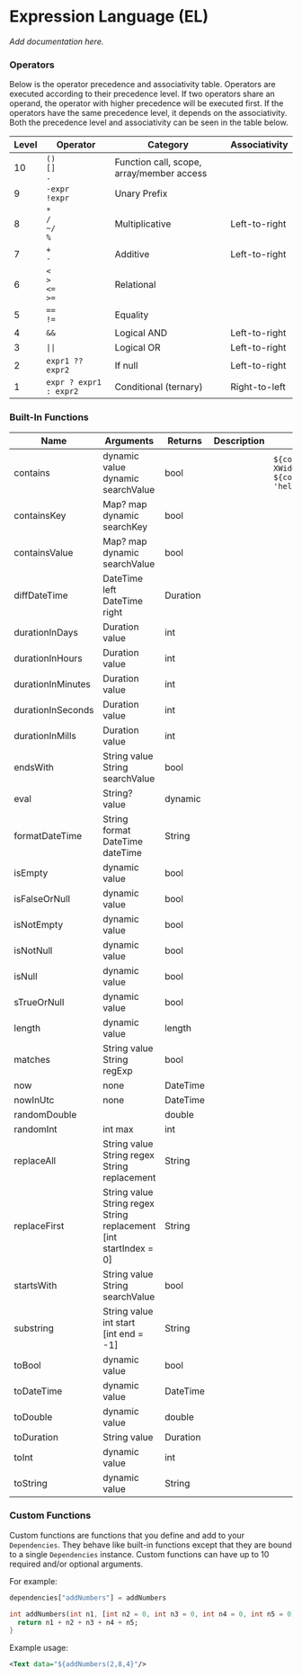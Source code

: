 # Expression Language (EL)

*Add documentation here.*

### Operators

Below is the operator precedence and associativity table. Operators are executed according
to their precedence level. If two operators share an operand, the operator with higher precedence
will be executed first. If the operators have the same precedence level, it depends on the
associativity. Both the precedence level and associativity can be seen in the table below.

| Level | Operator                   | Category                                  | Associativity |
|-------|----------------------------|-------------------------------------------|---------------|
| 10    | `()`<br>`[]`<br>`.`        | Function call, scope, array/member access |               |
| 9     | `-expr`<br>`!expr`         | Unary Prefix                              |               |
| 8     | `*`<br>`/`<br>`~/`<br>`%`  | Multiplicative                            | Left-to-right |
| 7     | `+`<br>`-`                 | Additive                                  | Left-to-right |
| 6     | `<`<br>`>`<br>`<=`<br>`>=` | Relational                                |               |
| 5     | `==`<br>`!=`               | Equality                                  |               |
| 4     | `&&`                       | Logical AND                               | Left-to-right |
| 3     | <code>&#124;&#124;</code>  | Logical OR                                | Left-to-right |
| 2     | `expr1 ?? expr2`           | If null                                   | Left-to-right |
| 1     | `expr ? expr1 : expr2`     | Conditional (ternary)                     | Right-to-left |


### Built-In Functions

| Name              | Arguments                                                                     | Returns  | Description | Examples                                                                          |
|-------------------|-------------------------------------------------------------------------------|----------|-------------|-----------------------------------------------------------------------------------|
| contains          | dynamic value<br/>dynamic searchValue                                         | bool     |             | `${contains('I love XWidget', 'love'}`<br/>`${contains(dependencyValue, 'hello'}` |
| containsKey       | Map? map<br/>dynamic searchKey                                                | bool     |             |                                                                                   |
| containsValue     | Map? map<br/>dynamic searchValue                                              | bool     |             |                                                                                   |
| diffDateTime      | DateTime left<br/>DateTime right                                              | Duration |             |                                                                                   |
| durationInDays    | Duration value                                                                | int      |             |                                                                                   |
| durationInHours   | Duration value                                                                | int      |             |                                                                                   |
| durationInMinutes | Duration value                                                                | int      |             |                                                                                   |
| durationInSeconds | Duration value                                                                | int      |             |                                                                                   |
| durationInMills   | Duration value                                                                | int      |             |                                                                                   |
| endsWith          | String value<br/>String searchValue                                           | bool     |             |                                                                                   |
| eval              | String? value                                                                 | dynamic  |             |                                                                                   |
| formatDateTime    | String format<br/>DateTime dateTime                                           | String   |             |                                                                                   |
| isEmpty           | dynamic value                                                                 | bool     |             |                                                                                   |
| isFalseOrNull     | dynamic value                                                                 | bool     |             |                                                                                   |
| isNotEmpty        | dynamic value                                                                 | bool     |             |                                                                                   |
| isNotNull         | dynamic value                                                                 | bool     |             |                                                                                   |
| isNull            | dynamic value                                                                 | bool     |             |                                                                                   |
| sTrueOrNull       | dynamic value                                                                 | bool     |             |                                                                                   |
| length            | dynamic value                                                                 | length   |             |                                                                                   |
| matches           | String value<br/>String regExp                                                | bool     |             |                                                                                   |
| now               | none                                                                          | DateTime |             |                                                                                   |
| nowInUtc          | none                                                                          | DateTime |             |                                                                                   |
| randomDouble      |                                                                               | double   |             |                                                                                   | 
| randomInt         | int max                                                                       | int      |             |                                                                                   |
| replaceAll        | String value<br/>String regex<br/>String replacement                          | String   |             |                                                                                   |
| replaceFirst      | String value<br/>String regex<br/>String replacement<br/>[int startIndex = 0] | String   |             |                                                                                   |
| startsWith        | String value<br/>String searchValue                                           | bool     |             |                                                                                   |
| substring         | String value<br/>int start<br/>[int end = -1]                                 | String   |             |                                                                                   |
| toBool            | dynamic value                                                                 | bool     |             |                                                                                   |
| toDateTime        | dynamic value                                                                 | DateTime |             |                                                                                   |
| toDouble          | dynamic value                                                                 | double   |             |                                                                                   |
| toDuration        | String value                                                                  | Duration |             |                                                                                   |
| toInt             | dynamic value                                                                 | int      |             |                                                                                   |
| toString          | dynamic value                                                                 | String   |             |                                                                                   |

### Custom Functions

Custom functions are functions that you define and add to your `Dependencies`. They behave like
built-in functions except that they are bound to a single `Dependencies` instance. Custom functions
can have up to 10 required and/or optional arguments.

For example:

```dart
dependencies["addNumbers"] = addNumbers

int addNumbers(int n1, [int n2 = 0, int n3 = 0, int n4 = 0, int n5 = 0]) {
  return n1 + n2 + n3 + n4 + n5;
}
```

Example usage:
```xml
<Text data="${addNumbers(2,8,4}"/>
```
